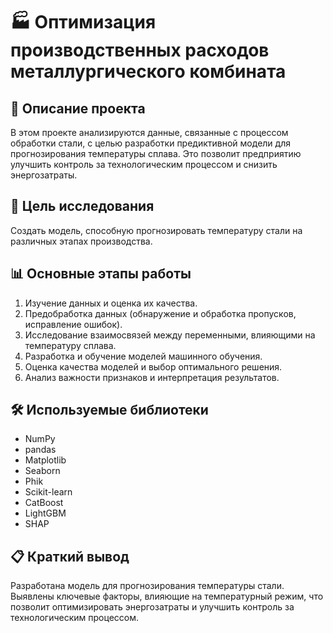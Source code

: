 # 🏭 Оптимизация производственных расходов металлургического комбината

## 📌 Описание проекта
В этом проекте анализируются данные, связанные с процессом обработки стали, с целью разработки предиктивной модели для прогнозирования температуры сплава. Это позволит предприятию улучшить контроль за технологическим процессом и снизить энергозатраты.

## 🎯 Цель исследования
Создать модель, способную прогнозировать температуру стали на различных этапах производства.

## 📊 Основные этапы работы
1. Изучение данных и оценка их качества.
2. Предобработка данных (обнаружение и обработка пропусков, исправление ошибок).
3. Исследование взаимосвязей между переменными, влияющими на температуру сплава.
4. Разработка и обучение моделей машинного обучения.
5. Оценка качества моделей и выбор оптимального решения.
6. Анализ важности признаков и интерпретация результатов.

## 🛠 Используемые библиотеки
- NumPy  
- pandas  
- Matplotlib  
- Seaborn
- Phik
- Scikit-learn
- CatBoost  
- LightGBM  
- SHAP  

## 📋 Краткий вывод  
Разработана модель для прогнозирования температуры стали. Выявлены ключевые факторы, влияющие на температурный режим, что позволит оптимизировать энергозатраты и улучшить контроль за технологическим процессом.
